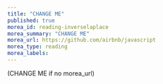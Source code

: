 ```yaml
---
title: "CHANGE ME"
published: true
morea_id: reading-inverselaplace
morea_summary: "CHANGE ME"
morea_url: https://github.com/airbnb/javascript
morea_type: reading
morea_labels:
---
```


(CHANGE ME if no morea_url)
